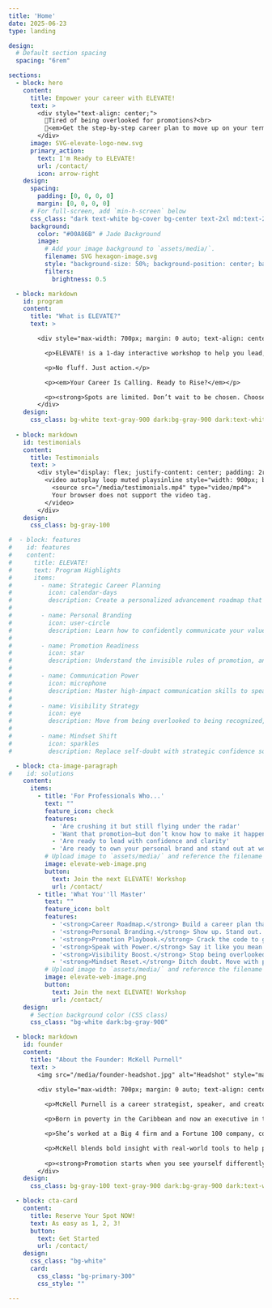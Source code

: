 ```yaml
---
title: 'Home'
date: 2025-06-23
type: landing

design:
  # Default section spacing
  spacing: "6rem"

sections:
  - block: hero
    content:
      title: Empower your career with ELEVATE!
      text: >
        <div style="text-align: center;">
          🌟Tired of being overlooked for promotions?<br>
          🌟<em>Get the step-by-step career plan to move up on your terms</em>
        </div>
      image: SVG-elevate-logo-new.svg
      primary_action:
        text: I'm Ready to ELEVATE!
        url: /contact/
        icon: arrow-right
    design:
      spacing:
        padding: [0, 0, 0, 0]
        margin: [0, 0, 0, 0]
      # For full-screen, add `min-h-screen` below
      css_class: "dark text-white bg-cover bg-center text-2xl md:text-2xl"
      background:
        color: "#00A86B" # Jade Background
        image:
          # Add your image background to `assets/media/`.
          filename: SVG hexagon-image.svg
          style: "background-size: 50%; background-position: center; background-repeat: no-repeat;"
          filters:
            brightness: 0.5

  - block: markdown
    id: program
    content:
      title: "What is ELEVATE?"
      text: >

        <div style="max-width: 700px; margin: 0 auto; text-align: center; font-size: 1.125rem; line-height: 1.6;">

          <p>ELEVATE! is a 1-day interactive workshop to help you lead, brand, and ask for the promotion you deserve.</p>

          <p>No fluff. Just action.</p>

          <p><em>Your Career Is Calling. Ready to Rise?</em></p>

          <p><strong>Spots are limited. Don’t wait to be chosen. Choose yourself.</strong></p>
        </div>
    design:
      css_class: bg-white text-gray-900 dark:bg-gray-900 dark:text-white
      
  - block: markdown
    id: testimonials
    content:
      title: Testimonials
      text: >
        <div style="display: flex; justify-content: center; padding: 2rem 0;">
          <video autoplay loop muted playsinline style="width: 900px; border-radius: 12px;">
            <source src="/media/testimonials.mp4" type="video/mp4">
            Your browser does not support the video tag.
          </video>
        </div>
    design:
      css_class: bg-gray-100

#  - block: features
#    id: features
#    content:
#      title: ELEVATE!
#      text: Program Highlights
#      items:
#        - name: Strategic Career Planning
#          icon: calendar-days
#          description: Create a personalized advancement roadmap that aligns your current role with your long-term vision.
#
#        - name: Personal Branding
#          icon: user-circle
#          description: Learn how to confidently communicate your value, stand out in your industry, and attract the right opportunities.
#
#        - name: Promotion Readiness
#          icon: star
#          description: Understand the invisible rules of promotion, and develop the presence, clarity, and language to get to the next level.
#
#        - name: Communication Power
#          icon: microphone
#          description: Master high-impact communication skills to speak with authority and authenticity—whether in meetings, reviews, or interviews.
#
#        - name: Visibility Strategy
#          icon: eye
#          description: Move from being overlooked to being recognized, with practical tactics to increase your influence and executive exposure.
#
#        - name: Mindset Shift
#          icon: sparkles
#          description: Replace self-doubt with strategic confidence so you stop waiting to be chosen and start choosing yourself.

  - block: cta-image-paragraph
#    id: solutions
    content:
      items:
        - title: 'For Professionals Who...'
          text: ""
          feature_icon: check
          features:
            - 'Are crushing it but still flying under the radar'
            - 'Want that promotion—but don’t know how to make it happen'
            - 'Are ready to lead with confidence and clarity'
            - 'Are ready to own your personal brand and stand out at work'
          # Upload image to `assets/media/` and reference the filename here
          image: elevate-web-image.png
          button:
            text: Join the next ELEVATE! Workshop
            url: /contact/
        - title: 'What You''ll Master'
          text: ""
          feature_icon: bolt
          features:
            - '<strong>Career Roadmap.</strong> Build a career plan that puts you in control.'
            - '<strong>Personal Branding.</strong> Show up. Stand out. Be unforgettable.'
            - '<strong>Promotion Playbook.</strong> Crack the code to get promoted.'
            - '<strong>Speak with Power.</strong> Say it like you mean it—and get heard.'
            - '<strong>Visibility Boost.</strong> Stop being overlooked. Start being spotlighted.'
            - '<strong>Mindset Reset.</strong> Ditch doubt. Move with purpose.'
          # Upload image to `assets/media/` and reference the filename here
          image: elevate-web-image.png
          button:
            text: Join the next ELEVATE! Workshop
            url: /contact/
    design:
      # Section background color (CSS class)
      css_class: "bg-white dark:bg-gray-900"

  - block: markdown
    id: founder
    content:
      title: "About the Founder: McKell Purnell"
      text: >
        <img src="/media/founder-headshot.jpg" alt="Headshot" style="max-height: 200px; display: block; margin: 0 auto 1rem auto;">
        
        <div style="max-width: 700px; margin: 0 auto; text-align: center; font-size: 1.125rem; line-height: 1.6;">

          <p>McKell Purnell is a career strategist, speaker, and creator of the <strong>ELEVATE!</strong> program—designed to help professionals stop waiting and start winning their next promotion.</p>

          <p>Born in poverty in the Caribbean and now an executive in the U.S., McKell has reinvented herself four times—teacher, actuary, consultant, leader—earning her seat at the table through grit, clarity, and strategy.</p>

          <p>She’s worked at a Big 4 firm and a Fortune 100 company, coached high-potential professionals, and knows exactly how the game is played—and how to help you rise.</p>

          <p>McKell blends bold insight with real-world tools to help people lead with purpose, visibility, and power. Her message?</p>
          
          <p><strong>Promotion starts when you see yourself differently.</strong></p>
        </div>
    design:
      css_class: bg-gray-100 text-gray-900 dark:bg-gray-900 dark:text-white

  - block: cta-card
    content:
      title: Reserve Your Spot NOW!
      text: As easy as 1, 2, 3!
      button:
        text: Get Started
        url: /contact/
    design:
      css_class: "bg-white"
      card:
        css_class: "bg-primary-300"
        css_style: ""

---
```

